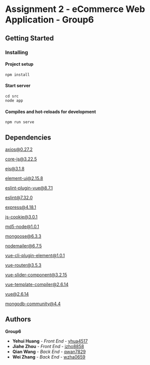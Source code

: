 # Assignment 2 - eCommerce Web Application - Group6

## Getting Started

### Installing

#### Project setup
```
npm install
```

#### Start server
```
cd src
node app
```

#### Compiles and hot-reloads for development
```
npm run serve
```

## Dependencies

axios@0.27.2

core-js@3.22.5

ejs@3.1.8

element-ui@2.15.8

eslint-plugin-vue@8.7.1

eslint@7.32.0

express@4.18.1

js-cookie@3.0.1

md5-node@1.0.1

mongoose@6.3.3

nodemailer@6.7.5

vue-cli-plugin-element@1.0.1

vue-router@3.5.3

vue-slider-component@3.2.15

vue-template-compiler@2.6.14

vue@2.6.14

mongodb-community@4.4

## Authors

**Group6**
* **Yehui Huang** - *Front End* - [yhua4517](https://github.sydney.edu.au/yhua4517)
* **Jiahe Zhou** - *Front End* - [jzho8858](https://github.sydney.edu.au/jzho8858)
* **Qian Wang** - *Back End* - [qwan7829](https://github.sydney.edu.au/qwan7829)
* **Wei Zhang** - *Back End* - [wzha0659](https://github.sydney.edu.au/wzha0659)
